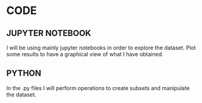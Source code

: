 # CODE

## JUPYTER NOTEBOOK

I will be using mainly jupyter notebooks in order to explore the dataset.
Plot some results to have a graphical view of what I have obtained.

## PYTHON 

In the .py files I will perform operations to create subsets and manipulate the dataset.


